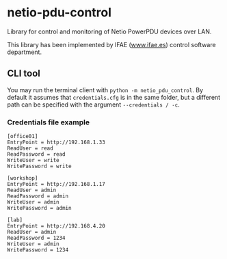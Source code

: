 # netio-pdu-control
Library for control and monitoring of Netio PowerPDU devices over LAN.

This library has been implemented by IFAE (www.ifae.es) control software department.

## CLI tool
You may run the terminal client with `python -m netio_pdu_control`. By default it assumes that `credentials.cfg` is in the same folder, but a different path can be specified with the argument `--credentials / -c`.

### Credentials file example
```
[office01]
EntryPoint = http://192.168.1.33
ReadUser = read
ReadPassword = read
WriteUser = write
WritePassword = write

[workshop]
EntryPoint = http://192.168.1.17
ReadUser = admin
ReadPassword = admin
WriteUser = admin
WritePassword = admin

[lab]
EntryPoint = http://192.168.4.20
ReadUser = admin
ReadPassword = 1234
WriteUser = admin
WritePassword = 1234
```